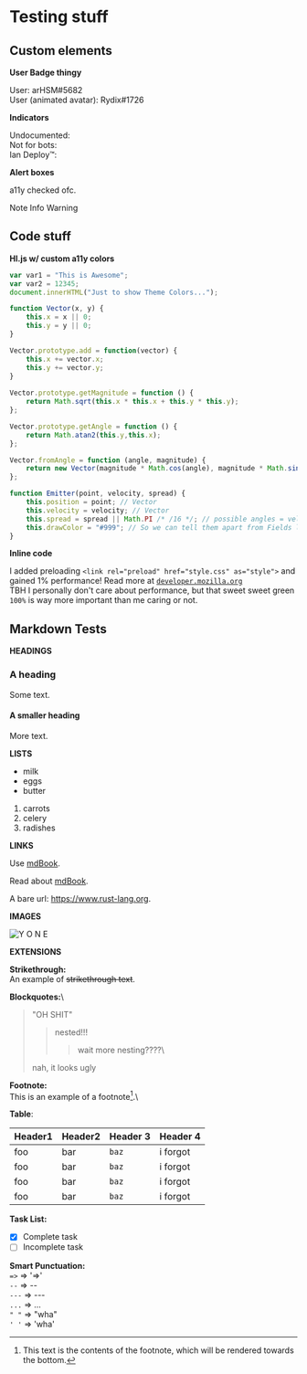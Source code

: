 # Testing stuff

## Custom elements

**User Badge thingy**

User: <a class="user" id="841509053422632990 06909e938b7a97344ba99498bbc5e9e6">arHSM#5682</a>\
User (animated avatar): <a class="user" id="755792681313108018 a_90be0df51f8cf7dc36bec9cb1ad1459c">Rydix#1726</a>

**Indicators <b class="iandeploy"></b>**

Undocumented: <b class="undoc"></b>\
Not for bots: <b class="nobot"></b>\
Ian Deploy™: <b class="iandeploy"></b>

**Alert boxes**

a11y checked ofc.

<span class="note">Note</span>
<span class="info">Info</span>
<span class="warn">Warning</span>

## Code stuff

**Hl.js w/ custom a11y colors**

```js
var var1 = "This is Awesome";
var var2 = 12345;
document.innerHTML("Just to show Theme Colors...");

function Vector(x, y) {
    this.x = x || 0;
    this.y = y || 0;
}

Vector.prototype.add = function(vector) {
    this.x += vector.x;
    this.y += vector.y;
}
  
Vector.prototype.getMagnitude = function () {
    return Math.sqrt(this.x * this.x + this.y * this.y);
};

Vector.prototype.getAngle = function () {
    return Math.atan2(this.y,this.x);
};

Vector.fromAngle = function (angle, magnitude) {
    return new Vector(magnitude * Math.cos(angle), magnitude * Math.sin(angle));
};

function Emitter(point, velocity, spread) {
    this.position = point; // Vector
    this.velocity = velocity; // Vector
    this.spread = spread || Math.PI /* /16 */; // possible angles = velocity +/- spread
    this.drawColor = "#999"; // So we can tell them apart from Fields later
}
```

**Inline code**

I added preloading `<link rel="preload" href="style.css" as="style">` and gained 1% performance! Read more at [`developer.mozilla.org`](https://developer.mozilla.org/en-US/docs/Web/HTML/Link_types/preload)\
TBH I personally don't care about performance, but that sweet sweet green `100%` is
way more important than me caring or not.

## Markdown Tests

**HEADINGS**

### A heading 

Some text.

#### A smaller heading 

More text.

**LISTS**

* milk
* eggs
* butter

1. carrots
1. celery
1. radishes

**LINKS**

Use [mdBook](https://github.com/rust-lang/mdBook). 

Read about [mdBook](mdBook.md).

A bare url: <https://www.rust-lang.org>.

**IMAGES**

![Y O N E](https://media.discordapp.net/stickers/938674190427516928.webp)

**EXTENSIONS**

**Strikethrough:**\
An example of ~~strikethrough text~~.

**Blockquotes:**\
> "OH SHIT"
> > nested!!!
> > > wait more nesting????\
> 
> nah, it looks ugly

**Footnote:**\
This is an example of a footnote[^note].\
[^note]: This text is the contents of the footnote, which will be rendered
    towards the bottom.

**Table**:

| Header1 | Header2 | Header 3| Header 4|
|---------|---------|---------|---------|
| foo     | bar     | `baz`   | i forgot|
| foo     | bar     | `baz`   | i forgot|
| foo     | bar     | `baz`   | i forgot|
| foo     | bar     | `baz`   | i forgot|

**Task List:**
- [x] Complete task
- [ ] Incomplete task

**Smart Punctuation:**\
`=>` => '=>'\
`--`  => --\
`---` => ---\
`...` => ...\
`" "` => "wha"\
`' '` => 'wha'
